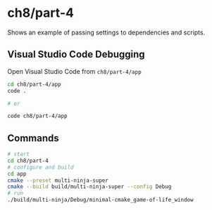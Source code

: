 # ch8/part-4

Shows an example of passing settings to dependencies and scripts.

## Visual Studio Code Debugging

Open Visual Studio Code from `ch8/part-4/app`

```bash
cd ch8/part-4/app
code .

# or

code ch8/part-4/app
```

## Commands

```bash
# start
cd ch8/part-4
# configure and build
cd app
cmake --preset multi-ninja-super
cmake --build build/multi-ninja-super --config Debug
# run
./build/multi-ninja/Debug/minimal-cmake_game-of-life_window
```

